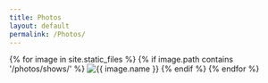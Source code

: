 ```yaml
---
title: Photos
layout: default
permalink: /Photos/
---
```


<div>
	{% for image in site.static_files %}
	    {% if image.path contains '/photos/shows/' %}  
	        <img src="{{image.path}}" alt="{{ image.name }}" />
	    {% endif %}  
	{% endfor %}
</div>